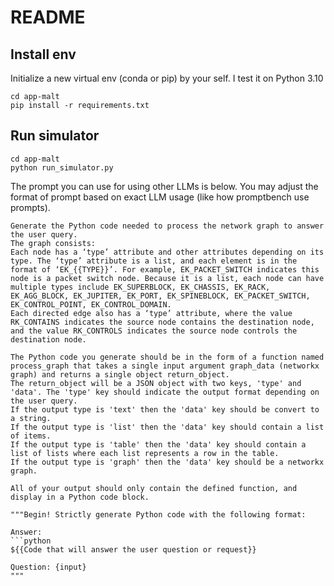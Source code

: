 # README

## Install env
Initialize a new virtual env (conda or pip) by your self. I test it on Python 3.10

```
cd app-malt
pip install -r requirements.txt
```

## Run simulator
```
cd app-malt
python run_simulator.py
```
The prompt you can use for using other LLMs is below. You may adjust the format of prompt based on exact LLM usage (like how promptbench use prompts).

```text
Generate the Python code needed to process the network graph to answer the user query. 
The graph consists: 
Each node has a ‘type’ attribute and other attributes depending on its type. The ‘type’ attribute is a list, and each element is in the format of ‘EK_{{TYPE}}’. For example, EK_PACKET_SWITCH indicates this node is a packet switch node. Because it is a list, each node can have multiple types include EK_SUPERBLOCK, EK_CHASSIS, EK_RACK, EK_AGG_BLOCK, EK_JUPITER, EK_PORT, EK_SPINEBLOCK, EK_PACKET_SWITCH, EK_CONTROL_POINT, EK_CONTROL_DOMAIN.
Each directed edge also has a ‘type’ attribute, where the value RK_CONTAINS indicates the source node contains the destination node, and the value RK_CONTROLS indicates the source node controls the destination node. 

The Python code you generate should be in the form of a function named process_graph that takes a single input argument graph_data (networkx graph) and returns a single object return_object. 
The return_object will be a JSON object with two keys, 'type' and 'data'. The 'type' key should indicate the output format depending on the user query. 
If the output type is 'text' then the 'data' key should be convert to a string. 
If the output type is 'list' then the 'data' key should contain a list of items.
If the output type is 'table' then the 'data' key should contain a list of lists where each list represents a row in the table. 
If the output type is 'graph' then the 'data' key should be a networkx graph.

All of your output should only contain the defined function, and display in a Python code block.

"""Begin! Strictly generate Python code with the following format:

Answer:
```python
${{Code that will answer the user question or request}}

Question: {input}
"""

```

